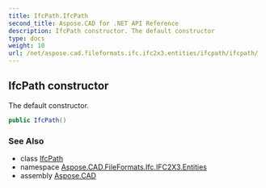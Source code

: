 ```yaml
---
title: IfcPath.IfcPath
second_title: Aspose.CAD for .NET API Reference
description: IfcPath constructor. The default constructor
type: docs
weight: 10
url: /net/aspose.cad.fileformats.ifc.ifc2x3.entities/ifcpath/ifcpath/
---
```

## IfcPath constructor

The default constructor.

```csharp
public IfcPath()
```

### See Also

* class [IfcPath](../)
* namespace [Aspose.CAD.FileFormats.Ifc.IFC2X3.Entities](../../ifcpath/)
* assembly [Aspose.CAD](../../../)


